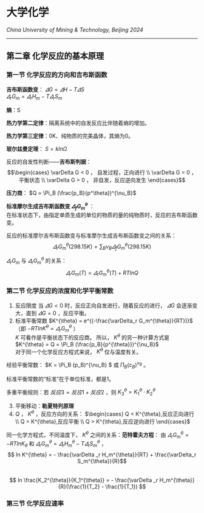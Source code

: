 # 大学化学

*China University of Mining & Technology, Beijing 2024*  

-------------

## 第二章 化学反应的基本原理  

### 第一节 化学反应的方向和吉布斯函数  

**吉布斯函数变**： $\varDelta G = \varDelta H - T \varDelta S$  
$\varDelta_r G_m = \varDelta_r H_m - T \varDelta_r S_m$  
  
**熵**：S  

**热力学第二定律**：隔离系统中的自发反应比伴随着熵的增加。  

**热力学第三定律**：0K、纯物质的完美晶体，其熵为0。  

**玻尔兹曼定理**： $S = k ln \Omega$  

反应的自发性判断——**吉布斯判据**：
$$\begin{cases}
    \varDelta G < 0 ， 自发过程，正向进行 \\
    \varDelta G = 0 ， 平衡状态 \\
    \varDelta G > 0 ， 非自发，反应逆向发生
\end{cases}$$  

**压力商**： $Q = \Pi_B (\frac{p_B}{p^\theta})^{\nu_B}$  

**标准摩尔生成吉布斯函数变 $\varDelta_f G_m^{\theta}$** ：  
在标准状态下，由指定单质生成的单位的物质的量的纯物质时，反应的吉布斯函数变。  

反应的标准摩尔吉布斯函数变与标准摩尔生成吉布斯函数变之间的关系：  
$$ \varDelta_r G_m^{\theta}(298.15K) = \sum_B \nu_B \varDelta_f G_m^{\theta}(298.15K)$$  

$\varDelta_r G_m$ 与 $\varDelta_r G_m^{\theta}$ 的关系：  
$$ \varDelta_r G_m(T) = \varDelta _r G_m^{\theta}(T) + RTlnQ $$  

### 第二节 化学反应的浓度和化学平衡常数  

1. 反应限度
   当 $\varDelta G < 0$ 时，反应正向自发进行，随着反应的进行， $\varDelta G$ 会逐渐变大，直到 $\varDelta G = 0$ ，反应平衡。  
2. 标准平衡常数
   $K^{\theta} = e^{(-\frac{\varDelta_r G_m^{\theta}}{RT})}$ （即 $-RTlnK^{\theta} = \varDelta_r G_m^{\theta}$ ）  
   $K$ 可看作是平衡状态下的反应商。
   所以， $K^{\theta}$ 的另一种计算方式是 $K^{\theta} = Q = \Pi_B (\frac{p_B}{p^{\theta}})^{\nu_B}$  
   对于同一个化学反应方程式来说， $K^{\theta}$ 仅与温度有关。  

经验平衡常数： $K = \Pi_B (p_B)^{\nu_B} $ 或 $\Pi_B(c_B)^{\nu_B}$ 。  

标准平衡常数的“标准”在于单位标准，都是1。  

多重平衡规则：若 $反应3 = 反应1 + 反应2$ ，则 $K_3^{\theta} = K_1^{\theta} \cdot  K_2^{\theta}$  

3. 平衡移动：**勒夏特列原理**  
4.  $Q$ ， $K^{\theta}$ ，反应方向的关系：
   $\begin{cases}
      Q < K^{\theta},反应正向进行 \\
      Q = K^{\theta},反应平衡  \\
      Q > K^{\theta},反应逆向进行
   \end{cases}$  

同一化学方程式，不同温度下， $K^{\theta}$ 之间的关系：**范特霍夫方程**：
由 $\varDelta_r G_m^{\theta} = -RTln K_{\theta}$ 和 $\varDelta_r G_m^{\theta} = \varDelta_r H_m^{\theta} - T \varDelta_r S_m^{\theta}$ ，  
$$ ln K^{\theta} = - \frac{\varDelta _r H_m^{\theta}}{RT} + \frac{\varDelta_r S_m^{\theta}}{R}$$  
$$ ln \frac{K_2^{\theta}}{K_1^{\theta}}  = - \frac{\varDelta _r H_m^{\theta}}{R}(\frac{1}{T_2} - \frac{1}{T_1}) $$  

### 第三节 化学反应速率  
